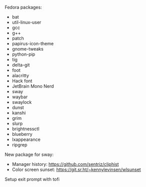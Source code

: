 Fedora packages:
- bat
- util-linux-user
- gcc
- g++
- patch
- papirus-icon-theme
- gnome-tweaks
- python-pip
- tig
- delta-git
- foot
- alacritty
- Hack font
- JetBrain Mono Nerd
- sway
- waybar
- swaylock
- dunst
- kanshi
- grim
- slurp
- brightnessctl
- blueberry
- lxappearance
- ripgrep

New package for sway:
- Manager history: https://github.com/sentriz/cliphist
- Color screen sunset: https://git.sr.ht/~kennylevinsen/wlsunset

Setup exit prompt with tofi
